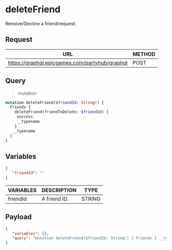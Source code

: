 # deleteFriend

Remove/Decline a friend/request.

## Request
| URL | METHOD |
| - | - |
| https://graphql.epicgames.com/partyhub/graphql | POST |

## Query
> mutation
```graphql
mutation deleteFriend($friendId: String!) {
  Friends {
    deleteFriend(friendToDelete: $friendId) {
     success
     __typename
    }
   __typename
  }
}
```

## Variables
```json
{
   "friendId": ""
}
```
| VARIABLES | DESCRIPTION | TYPE |
| - | - | - |
| friendId | A friend ID. | STRING |

## Payload
```json
{
   "variables": {},
   "query": "mutation deleteFriend($friendId: String!) { Friends { __typename deleteFriend(friendToDelete: $friendId) { __typename success } } }"
}
```